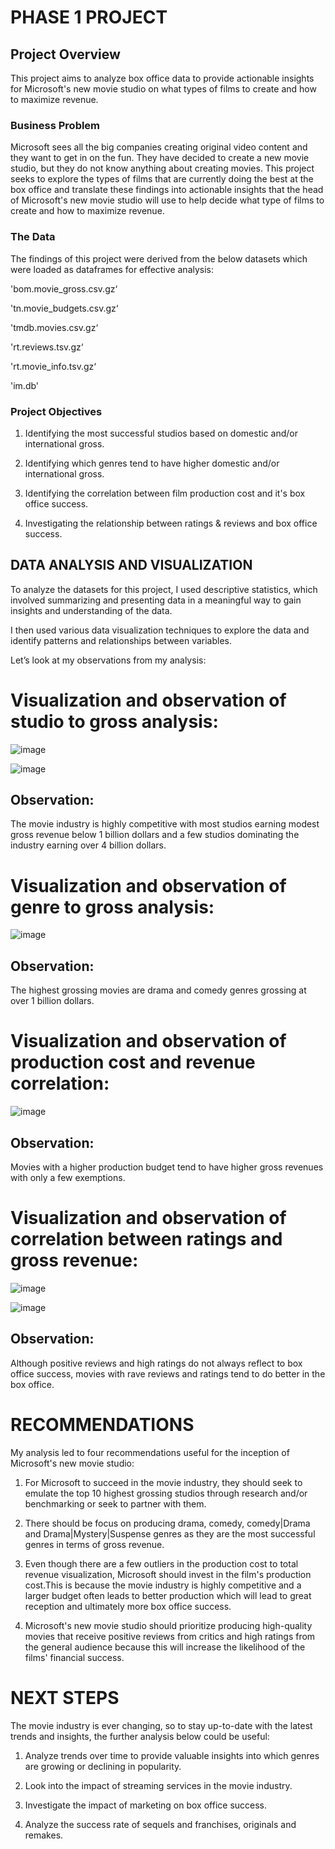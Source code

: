 # PHASE 1 PROJECT

## Project Overview

This project aims to analyze box office data to provide actionable insights for Microsoft's new movie studio on what types of films to create and how to maximize revenue.

### Business Problem

Microsoft sees all the big companies creating original video content and they want to get in on the fun. They have decided to create a new movie studio, but they do not know anything about creating movies. This project seeks to explore the types of films that are currently doing the best at the box office and translate these findings into actionable insights that the head of Microsoft's new movie studio will use to help decide what type of films to create and how to maximize revenue.

### The Data

The findings of this project were derived from the below datasets which were loaded as dataframes for effective analysis:

'bom.movie_gross.csv.gz‘

'tn.movie_budgets.csv.gz‘

'tmdb.movies.csv.gz‘

'rt.reviews.tsv.gz‘

'rt.movie_info.tsv.gz‘

'im.db'


### Project Objectives

1. Identifying the most successful studios based on domestic and/or international gross.

2. Identifying which genres tend to have higher domestic and/or international gross.

3. Identifying the correlation between film production cost and it's box office success.

4. Investigating the relationship between ratings & reviews and box office success.


## DATA ANALYSIS AND VISUALIZATION

To analyze the datasets for this project, I used descriptive statistics, which involved summarizing and presenting data in a meaningful way to gain insights and    understanding of the data. 

 I then used various data visualization techniques to explore the data and identify patterns and relationships between variables. 
 
 Let’s look at my observations from my analysis:
 
 
# Visualization and observation of studio to gross analysis:

![image](https://user-images.githubusercontent.com/128276514/232334201-acee8284-db61-4226-aa76-afe6c189e43c.png)

![image](https://user-images.githubusercontent.com/128276514/232334210-1b2278ca-9fff-42ab-9841-5e702db9766b.png)

## Observation:

The movie industry is highly competitive with most studios earning modest gross revenue below 1 billion dollars and a few studios dominating the industry earning over 4 billion dollars.


# Visualization and observation of genre to gross analysis:

![image](https://user-images.githubusercontent.com/128276514/232334490-5be80a9e-5f5b-4972-84b0-2f5c2affacf7.png)

## Observation:

The highest grossing movies are drama and comedy genres grossing at over 1 billion dollars.

# Visualization and observation of production cost and revenue correlation:

![image](https://user-images.githubusercontent.com/128276514/232334801-9e1723db-c045-4add-8ff9-933b854c0c9d.png)

## Observation:

Movies with a higher production budget tend to have higher gross revenues with only a few exemptions.


# Visualization and observation of correlation between ratings and gross revenue:

![image](https://user-images.githubusercontent.com/128276514/232335061-9761bba7-83ca-445b-8694-2a92cf725a96.png)

![image](https://user-images.githubusercontent.com/128276514/232335079-388d7bcd-e310-4617-88f3-331c985305ea.png)

## Observation:

Although positive reviews and high ratings do not always reflect to box office success, movies with rave reviews and ratings tend to do better in the box office.



# RECOMMENDATIONS

My analysis led to four recommendations useful for the inception of Microsoft's new movie studio:

1. For Microsoft to succeed in the movie industry, they should seek to emulate the top 10 highest grossing studios through research and/or benchmarking or seek to partner with them.
 
2. There should be focus on producing drama, comedy, comedy|Drama and Drama|Mystery|Suspense genres as they are the most successful genres in terms of gross revenue.

3. Even though there are a few outliers in the production cost to total revenue visualization, Microsoft should invest in the film's production cost.This is because the movie industry is highly competitive and a larger budget often leads to better production which will lead to great reception and ultimately more box office success.

4. Microsoft's new movie studio should prioritize producing high-quality movies that receive positive reviews from critics and high ratings from the general audience because this will increase the likelihood of the films' financial success.


# NEXT STEPS

The movie industry is ever changing, so to stay up-to-date with the latest trends and insights, the further analysis below could be useful:

1. Analyze trends over time to provide valuable insights into which genres are growing or declining in popularity.
 
2. Look into the impact of streaming services in the movie industry.
 
3. Investigate the impact of marketing on box office success.

4. Analyze the success rate of sequels and franchises, originals and remakes.


